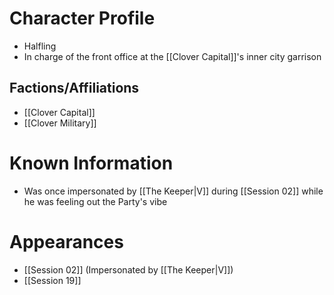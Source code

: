 # Character Profile
- Halfling
- In charge of the front office at the [[Clover Capital]]'s inner city garrison

## Factions/Affiliations
- [[Clover Capital]]
- [[Clover Military]]

# Known Information
- Was once impersonated by [[The Keeper|V]] during [[Session 02]] while he was feeling out the Party's vibe

# Appearances
- [[Session 02]] (Impersonated by [[The Keeper|V]])
- [[Session 19]]